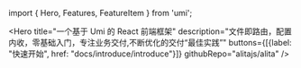 import { Hero, Features, FeatureItem } from 'umi';

<Hero 
  title="一个基于 Umi 的 React 前端框架"
  description="文件即路由，配置内收，零基础入门，专注业务交付,不断优化的交付“最佳实践”"
  buttons={[{label: "快速开始", href: "docs/introduce/introduce"}]} 
  githubRepo="alitajs/alita"
/>
